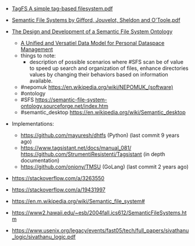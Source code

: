 - [TagFS A simple tag-based filesystem.pdf](</Docs/TagFS A simple tag-based filesystem.pdf>)
- [Semantic File Systems by Gifford, Jouvelot, Sheldon and O'Toole.pdf](</Docs/Semantic File Systems by Gifford, Jouvelot, Sheldon and O'Toole.pdf>)
- [The Design and Development of a Semantic File System Ontology](</Docs/ETASR_1898.pdf>)
	- [A Unified and Versatiel Data Model for Personal Dataspace Management](</Docs/A Unified and Versatiel Data Model for Personal Dataspace Management.pdf>)
	- things to note:
		- description of possible scenarios where #SFS scan be of value to speed up search and organization of files, enhance directories values by changing their behaviors based on information available.
	- #nepomuk https://en.wikipedia.org/wiki/NEPOMUK_(software)
	- #ontology
	- #SFS https://semantic-file-system-ontology.sourceforge.net/index.htm
	- #semantic_desktop https://en.wikipedia.org/wiki/Semantic_desktop

- Implementations:
	- https://github.com/mayuresh/dhtfs (Python) (last commit 9 years ago)
	- https://www.tagsistant.net/docs/manual_081/ https://github.com/StrumentiResistenti/Tagsistant (in depth documentation)
	- https://github.com/oniony/TMSU (GoLang) (last commit 2 years ago)

- https://stackoverflow.com/a/3263550
- https://stackoverflow.com/a/19431997
- https://en.m.wikipedia.org/wiki/Semantic_file_system#
- https://www2.hawaii.edu/~esb/2004fall.ics612/SemanticFileSystems.htm
- https://www.usenix.org/legacy/events/fast05/tech/full_papers/sivathanu_logic/sivathanu_logic.pdf
